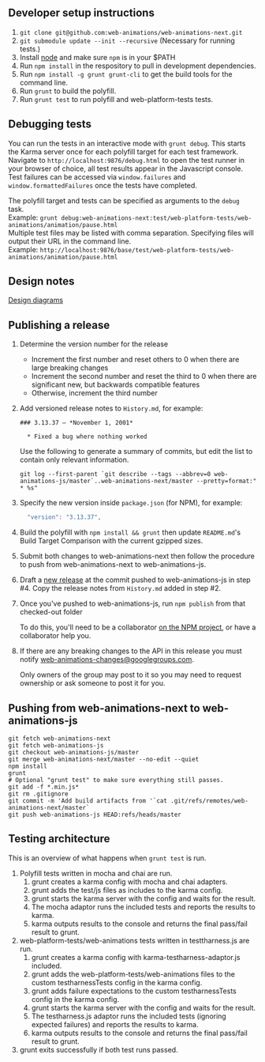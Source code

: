 ## Developer setup instructions

1. `git clone git@github.com:web-animations/web-animations-next.git`
1. `git submodule update --init --recursive` (Necessary for running tests.)
1. Install [node](https://nodejs.org/en/) and make sure `npm` is in your $PATH
1. Run `npm install` in the respository to pull in development dependencies.
1. Run `npm install -g grunt grunt-cli` to get the build tools for the command line.
1. Run `grunt` to build the polyfill.
1. Run `grunt test` to run polyfill and web-platform-tests tests.

## Debugging tests

You can run the tests in an interactive mode with `grunt debug`. This starts the
Karma server once for each polyfill target for each test framework.
Navigate to `http://localhost:9876/debug.html` to open the test runner in your
browser of choice, all test results appear in the Javascript console.
Test failures can be accessed via `window.failures` and `window.formattedFailures`
once the tests have completed.

The polyfill target and tests can be specified as arguments to the `debug` task.  
Example: `grunt debug:web-animations-next:test/web-platform-tests/web-animations/animation/pause.html`  
Multiple test files may be listed with comma separation. Specifying files will output their URL in the command line.  
Example: `http://localhost:9876/base/test/web-platform-tests/web-animations/animation/pause.html`

## Design notes

[Design diagrams](https://drive.google.com/folderview?id=0B9rpPoIDv3vTNlZxOVp6a2tNa1E&usp=sharing)

## Publishing a release

1.  Determine the version number for the release

    - Increment the first number and reset others to 0 when there are large breaking changes
    - Increment the second number and reset the third to 0 when there are significant new, but backwards compatible features
    - Otherwise, increment the third number

1.  Add versioned release notes to `History.md`, for example:

        ### 3.13.37 — *November 1, 2001*

          * Fixed a bug where nothing worked

    Use the following to generate a summary of commits, but edit the list to contain only
    relevant information.

        git log --first-parent `git describe --tags --abbrev=0 web-animations-js/master`..web-animations-next/master --pretty=format:"  * %s"

1.  Specify the new version inside `package.json` (for NPM), for example:

    ```js
      "version": "3.13.37",
    ```

1.  Build the polyfill with `npm install && grunt` then update `README.md`'s Build Target Comparison with the current gzipped sizes.

1.  Submit both changes to web-animations-next then follow the procedure to push from web-animations-next to web-animations-js.

1.  Draft a [new release](https://github.com/web-animations/web-animations-js/releases) at the
    commit pushed to web-animations-js in step #4. Copy the release notes from `History.md`
    added in step #2.

1.  Once you've pushed to web-animations-js, run `npm publish` from that checked-out folder

    To do this, you'll need to be a collaborator [on the NPM project](https://www.npmjs.com/package/web-animations-js), or have a collaborator help you.

1.  If there are any breaking changes to the API in this release you must notify web-animations-changes@googlegroups.com.

    Only owners of the group may post to it so you may need to request ownership or ask someone to post it for you.

## Pushing from web-animations-next to web-animations-js

    git fetch web-animations-next
    git fetch web-animations-js
    git checkout web-animations-js/master
    git merge web-animations-next/master --no-edit --quiet
    npm install
    grunt
    # Optional "grunt test" to make sure everything still passes.
    git add -f *.min.js*
    git rm .gitignore
    git commit -m 'Add build artifacts from '`cat .git/refs/remotes/web-animations-next/master`
    git push web-animations-js HEAD:refs/heads/master

## Testing architecture

This is an overview of what happens when `grunt test` is run.

1. Polyfill tests written in mocha and chai are run.
   1. grunt creates a karma config with mocha and chai adapters.
   1. grunt adds the test/js files as includes to the karma config.
   1. grunt starts the karma server with the config and waits for the result.
   1. The mocha adaptor runs the included tests and reports the results to karma.
   1. karma outputs results to the console and returns the final pass/fail result to grunt.
1. web-platform-tests/web-animations tests written in testtharness.js are run.
   1. grunt creates a karma config with karma-testharness-adaptor.js included.
   1. grunt adds the web-platform-tests/web-animations files to the custom testharnessTests config in the karma config.
   1. grunt adds failure expectations to the custom testharnessTests config in the karma config.
   1. grunt starts the karma server with the config and waits for the result.
   1. The testharness.js adaptor runs the included tests (ignoring expected failures) and reports the results to karma.
   1. karma outputs results to the console and returns the final pass/fail result to grunt.
1. grunt exits successfully if both test runs passed.
